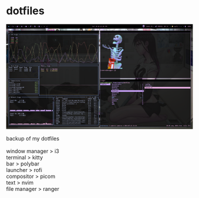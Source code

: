 # dotfiles

![screenshot](https://github.com/CameronAsselin/dotfiles/blob/main/Pictures/screenshot.png?raw=true)

backup of my dotfiles<br>
<br>
window manager > i3<br>
terminal > kitty<br>
bar > polybar<br>
launcher > rofi<br>
compositor > picom<br>
text > nvim<br>
file manager > ranger